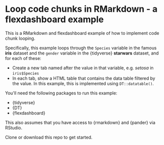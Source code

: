 # Loop code chunks in RMarkdown - a flexdashboard example

This is a RMarkdown and flexdashboard example of how to implement code chunk looping. 

Specifically, this example loops through the `Species` variable in the famous **iris** dataset and the `gender` variable in the {tidyverse} **starwars** dataset, and for each of these: 
- Create a new tab named after the value in that variable, e.g. _setosa_ in `iris$Species`
- In each tab, show a HTML table that contains the data table filtered by the value. In this example, this is implemented using `DT::datatable()`.

You'll need the following packages to run this example:
- {tidyverse}
- {DT}
- {flexdashboard}

This also assumes that you have access to {rmarkdown} and {pander} via RStudio.

Clone or download this repo to get started. 
